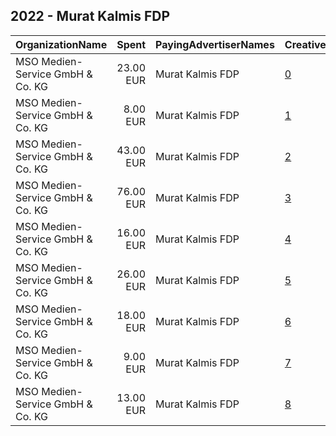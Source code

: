 ## 2022 - Murat Kalmis FDP 
|OrganizationName|Spent|PayingAdvertiserNames|CreativeUrls|Impressions|Genders|AgeBrackets|CountryCodes|BillingAddresses|CandidateBallotInformation|
|:---|---:|:---|:---|---:|:---|:---|:---|:---|:---|
|MSO Medien-Service GmbH & Co. KG|23.00 EUR|Murat Kalmis FDP|[0](https://www.snap.com/political-ads/asset/fe4fddfd2d32f726730df5f6854e219789cb366aded22e9ba12ffd493b535b49?mediaType=png)|2,779||18-25|germany|DE|Murat Kalmis|
|MSO Medien-Service GmbH & Co. KG|8.00 EUR|Murat Kalmis FDP|[1](https://www.snap.com/political-ads/asset/feeebde475dbd696b472cada9e0890ac1a73b4261420aa03817ef655248adc54?mediaType=png)|966||18-25|germany|DE|Murat Kalmis|
|MSO Medien-Service GmbH & Co. KG|43.00 EUR|Murat Kalmis FDP|[2](https://www.snap.com/political-ads/asset/ac908ee71aa7339c7cd2f61346204e306e11174d71c6e3e4a5731f8a48ec19ed?mediaType=png)|5,101||18-25|germany|DE|Murat Kalmis|
|MSO Medien-Service GmbH & Co. KG|76.00 EUR|Murat Kalmis FDP|[3](https://www.snap.com/political-ads/asset/c9f2528f56f89dd903305056f0dd1f404edccb9027ef1db676669b61399ca472?mediaType=png)|7,164||18-25|germany|DE|Murat Kalmis|
|MSO Medien-Service GmbH & Co. KG|16.00 EUR|Murat Kalmis FDP|[4](https://www.snap.com/political-ads/asset/749f2e1da5f8bb40258b22ede1cac93784c4efbff732563ec03e423a762f952d?mediaType=png)|2,158||18-25|germany|DE|Murat Kalmis|
|MSO Medien-Service GmbH & Co. KG|26.00 EUR|Murat Kalmis FDP|[5](https://www.snap.com/political-ads/asset/2988e1ba01db7f201f47430f8303366e482fa1626f16671220a643cd4567f74c?mediaType=png)|2,737||18-25|germany|DE|Murat Kalmis|
|MSO Medien-Service GmbH & Co. KG|18.00 EUR|Murat Kalmis FDP|[6](https://www.snap.com/political-ads/asset/7d6b4789f0c9612a5b4139de2bba8ca230da331115bacd8a96a9cad18d09ed47?mediaType=png)|2,313||18-25|germany|DE|Murat Kalmis|
|MSO Medien-Service GmbH & Co. KG|9.00 EUR|Murat Kalmis FDP|[7](https://www.snap.com/political-ads/asset/4f924d555fc07c51af5325490d45591dfccf6dff545de5929cca11f33f84fa3b?mediaType=png)|1,271||18-25|germany|DE|Murat Kalmis|
|MSO Medien-Service GmbH & Co. KG|13.00 EUR|Murat Kalmis FDP|[8](https://www.snap.com/political-ads/asset/7423282249f0e735550b6fa52bb15230bc44b90c79792aa13d6c5551d2edaf9d?mediaType=png)|1,613||18-25|germany|DE|Murat Kalmis|
